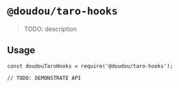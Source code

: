 # `@doudou/taro-hooks`

> TODO: description

## Usage

```
const doudouTaroHooks = require('@doudou/taro-hooks');

// TODO: DEMONSTRATE API
```
